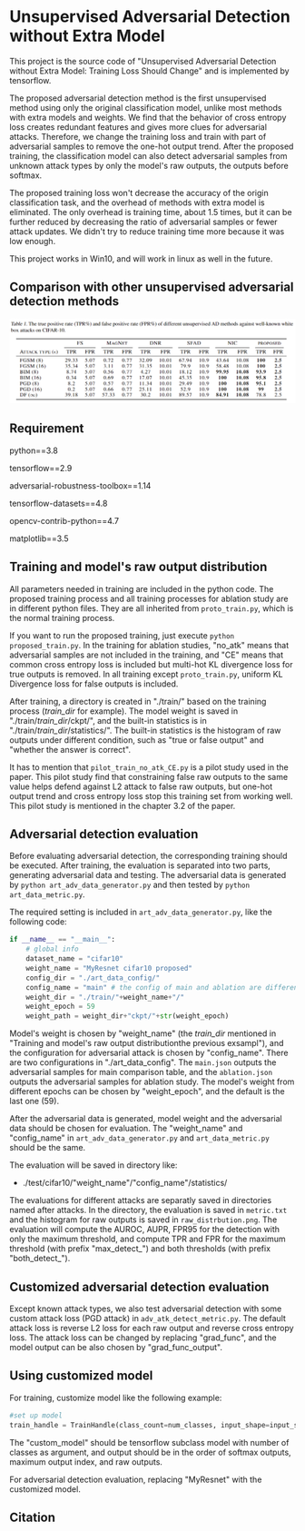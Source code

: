 # Unsupervised Adversarial Detection without Extra Model

This project is the source code of "Unsupervised Adversarial Detection without Extra Model: Training Loss Should Change" and is implemented by tensorflow.

The proposed adversarial detection method is the first unsupervised method using only the original classification model, unlike most methods with extra models and weights. We find that the behavior of cross entropy loss creates redundant features and gives more clues for adversarial attacks. Therefore, we change the training loss and train with part of adversarial samples to remove the one-hot output trend. After the proposed training, the classification model can also detect adversarial samples from unknown attack types by only the model's raw outputs, the outputs before softmax.

The proposed training loss won't decrease the accuracy of the origin classification task, and the overhead of methods with extra model is eliminated. The only overhead is training time, about 1.5 times, but it can be further reduced by decreasing the ratio of adversarial samples or fewer attack updates. We didn't try to reduce training time more because it was low enough.

This project works in Win10, and will work in linux as well in the future.

## Comparison with other unsupervised adversarial detection methods

![](assets/20230626_145243_main_table.png)

## Requirement

python==3.8

tensorflow==2.9

adversarial-robustness-toolbox==1.14

tensorflow-datasets==4.8

opencv-contrib-python==4.7

matplotlib==3.5

## Training and model's raw output distribution

All parameters needed in training are included in the python code. The proposed training process and all training processes for ablation study are in different python files. They are all inherited from `proto_train.py`, which is the normal training process.

If you want to run the proposed training, just execute `python proposed_train.py`. In the training for ablation studies, "no_atk" means that adversarial samples are not included in the training, and "CE" means that common cross entropy loss is included but multi-hot KL divergence loss for true outputs is removed. In all training except `proto_train.py`, uniform KL Divergence loss for false outputs is included.

After training, a directory is created in "./train/" based on the training process (*train_dir* for example). The model weight is saved in "./train/*train_dir*/ckpt/", and the built-in statistics is in "./train/*train_dir*/statistics/". The built-in statistics is the histogram of raw outputs under different condition, such as "true or false output" and "whether the answer is correct".

It has to mention that `pilot_train_no_atk_CE.py` is a pilot study used in the paper. This pilot study find that constraining false raw outputs to the same value helps defend against L2 attack to false raw outputs, but one-hot output trend and cross entropy loss stop this training set from working well. This pilot study is mentioned in the chapter 3.2 of the paper.

## Adversarial detection evaluation

Before evaluating adversarial detection, the corresponding training should be executed. After training, the evaluation is separated into two parts, generating adversarial data and testing. The adversarial data is generated by `python art_adv_data_generator.py` and then tested by `python art_data_metric.py`.

The required setting is included in `art_adv_data_generator.py`, like the following code:

```python
if __name__ == "__main__":
    # global info
    dataset_name = "cifar10"
    weight_name = "MyResnet cifar10 proposed"
    config_dir = "./art_data_config/" 
    config_name = "main" # the config of main and ablation are different.
    weight_dir = "./train/"+weight_name+"/"
    weight_epoch = 59
    weight_path = weight_dir+"ckpt/"+str(weight_epoch)
```

Model's weight is chosen by "weight_name" (the *train_dir* mentioned in "Training and model's raw output distributionthe previous exsampl"), and the configuration for adversarial attack is chosen by "config_name". There are two configurations in "./art_data_config". The `main.json` outputs the adversarial samples for main comparison table, and the `ablation.json` outputs the adversarial samples for ablation study. The model's weight from different epochs can be chosen by "weight_epoch", and the default is the last one (59).

After the adversarial data is generated, model weight and the adversarial data should be chosen for evaluation. The "weight_name" and "config_name" in `art_adv_data_generator.py` and `art_data_metric.py` should be the same.

The evaluation will be saved in directory like:

* ./test/cifar10/"weight_name"/"config_name"/statistics/

The evaluations for different attacks are separatly saved in directories named after attacks. In the directory, the evaluation is saved in `metric.txt` and the histogram for raw outputs is saved in `raw_distrbution.png`. The evaluation will compute the AUROC, AUPR, FPR95 for the detection with only the maximum threshold, and compute TPR and FPR for the maximum threshold (with prefix "max_detect_") and both thresholds (with prefix "both_detect_").

## Customized adversarial detection evaluation

Except known attack types, we also test adversarial detection with some custom attack loss (PGD attack) in `adv_atk_detect_metric.py`. The default attack loss is reverse L2 loss for each raw output and reverse cross entropy loss. The attack loss can be changed by replacing "grad_func", and the model output can be also chosen by "grad_func_output".

## Using customized model

For training, customize model like the following example:

```python
#set up model
train_handle = TrainHandle(class_count=num_classes, input_shape=input_shape, model=custom_model)
```

The "custom_model" should be tensorflow subclass model with number of classes as argument, and output should be in the order of softmax outputs, maximum output index, and raw outputs.

For adversarial detection evaluation, replacing "MyResnet" with the customized model.

## Citation
